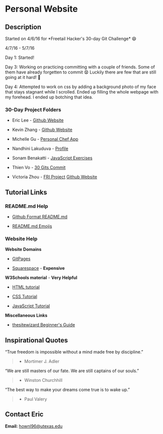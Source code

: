 # Personal Website
## Description
Started on 4/6/16 for \*Freetail Hacker's 30-day Git Challenge\* :smile:

4/7/16 - 5/7/16

Day 1: Started!

Day 3: Working on practicing committing with a couple of friends. Some of them have already forgetten to commit :anguished: Luckily there are few that are still going at it hard! :grimacing:

Day 4: Attempted to work on css by adding a background photo of my face that stays stagnant while I scrolled. Ended up filling the whole webpage with my forehead. I ended up botching that idea.

### 30-Day Project Folders
* Eric Lee - [Github Website](https://github.com/theCreedo/theCreedo.github.io)

* Kevin Zhang - [Github Website](https://github.com/kevinisninja/kevinisninja.github.io)

* Michelle Gu - [Personal Chef App](https://github.com/michelle-gu/personal-chef)

* Nandhini Lakuduva - [Profile](https://github.com/nlakuduva)

* Sonam Benakatti - [JavaScript Exercises](https://github.com/sonambenakatti/javascript-exercises)

* Thien Vo - [30 Gits Commit](https://github.com/jaysonvo97/30GitsCommit)

* Victoria Zhou - [FRI Project](https://github.com/blacksmithgu/fri_object_following) [Github Website](https://github.com/vczhou/vczhou.github.io)

## Tutorial Links
### README.md Help
* [Github Format README.md](https://help.github.com/articles/basic-writing-and-formatting-syntax/)

* [README.md Emojis](http://www.emoji-cheat-sheet.com/)

### Website Help

**Website Domains**

* [GitPages](https://pages.github.com)

* [Squarespace](https://www.squarespace.com/) - **Expensive**


**W3Schools material** - **Very Helpful**

* [HTML tutorial](http://www.w3schools.com/html/)

* [CSS Tutorial](http://www.w3schools.com/css/)

* [JavaScript Tutorial](http://www.w3schools.com/js/)


**Miscellaneous Links**

* [thesitewizard Beginner's Guide](http://www.thesitewizard.com/gettingstarted/startwebsite.shtml)


## Inspirational Quotes
“True freedom is impossible without a mind made free by discipline.”
> - Mortimer J. Adler

“We are still masters of our fate. We are still captains of our souls.”
> - Winston Churchhill

“The best way to make your dreams come true is to wake up.”
> - Paul Valery

## Contact Eric
**Email:** hownl96@utexas.edu

